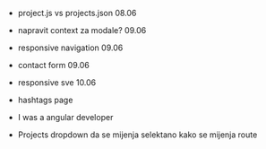 * project.js vs projects.json 08.06
* napravit context za modale? 09.06
* responsive navigation 09.06
* contact form 09.06
* responsive sve 10.06
* hashtags page

* I was a angular developer
* Projects dropdown da se mijenja selektano kako se mijenja route


